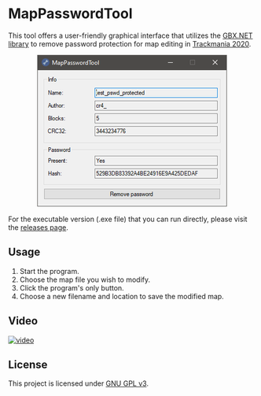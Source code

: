 # MapPasswordTool
This tool offers a user-friendly graphical interface that utilizes the [GBX.NET library](https://github.com/BigBang1112/gbx-net/) to remove password protection for map editing in [Trackmania 2020](https://en.wikipedia.org/wiki/Trackmania_(2020_video_game)).

<p align="center">
  <img src="Assets/screenshot.png" />
</p>

For the executable version (.exe file) that you can run directly, please visit the [releases page](https://github.com/SamuelTulach/MapPasswordTool/releases).

## Usage
1. Start the program.
2. Choose the map file you wish to modify.
3. Click the program's only button.
4. Choose a new filename and location to save the modified map.

## Video
[![video](https://img.youtube.com/vi/u6Hqw3NuzgE/0.jpg)](https://www.youtube.com/watch?v=u6Hqw3NuzgE)

## License
This project is licensed under [GNU GPL v3](https://www.gnu.org/licenses/gpl-3.0.en.html).